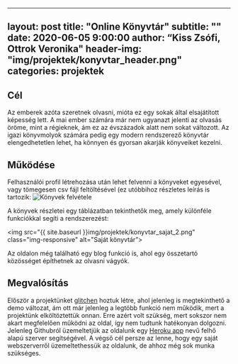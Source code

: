 
---
layout:     post
title:      "Online Könyvtár"
subtitle:   ""
date:       2020-06-05 9:00:00
author:     “Kiss Zsófi, Ottrok Veronika"
header-img: "img/projektek/konyvtar_header.png"
categories: projektek
---
<h2>Cél</h2>
Az emberek azóta szeretnek olvasni, mióta ez egy sokak által elsajátított képesség lett. A mai ember számára már nem ugyanazt jelenti az olvasás öröme, mint a régieknek, ám ez az évszázadok alatt nem sokat változott. Az igazi könyvmolyok számára pedig egy modern rendszerező könyvtár elengedhetetlen lehet, ha könnyen és gyorsan akarják könyveiket kezelni.

<h2>Működése</h2>
Felhasználói profil létrehozása után lehet felvenni a könyveket egyesével, vagy tömegesen csv fájl feltöltésével (ez utóbbihoz részletes leírás is tartozik:

<img src="{{ site.baseurl }}/img/projektek/konyvfelvetel.png" class="img-responsive" alt="Könyvek felvétele">

A könyvek részletei egy táblázatban tekinthetők meg, amely különféle funkciókkal segíti a rendszerezést:

<img src="{{ site.baseurl }}img/projektek/konyvtar_sajat_2.png" class="img-responsive" alt="Saját könyvtár”>

Az oldalon még található egy blog funkció is, ahol egy összetartó közösséget építhetnek az olvasni vágyók.

<h2>Megvalósítás</h2>
Először a projektünket <a href=”http://online-konyvtar.glitch.me/”>glitchen</a> hoztuk létre, ahol jelenleg is megtekinthető a demo változat, ám ott már jelenleg a legtöbb funkció nem működik, mert a projektünk elköltöztettük onnan. Erre azért volt szükség, mert sokszor nem akart megfelelően működni az oldal, így nem tudtunk hatékonyan dolgozni. Jelenleg Githubról üzemeltetjük az oldalunk egy <a href=”https://onlinekonyvtar.herokuapp.com/”>Heroku app</a> nevű felhő alapú szerver segítségével. A végső cél persze az lenne, hogy egy saját webszerverről üzemeltethessük az oldalunk, de ahhoz még sok munka szükséges.
